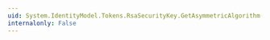 ```yaml
---
uid: System.IdentityModel.Tokens.RsaSecurityKey.GetAsymmetricAlgorithm(System.String,System.Boolean)
internalonly: False
---
```

